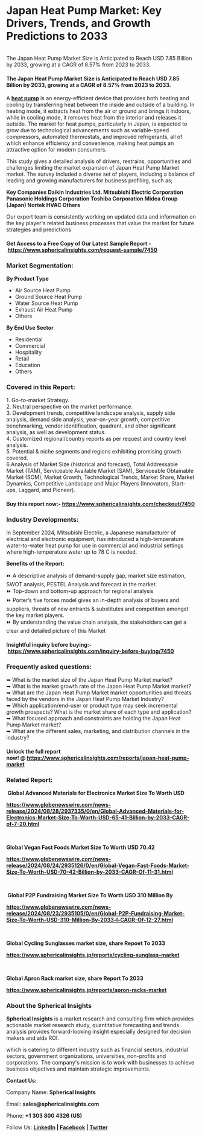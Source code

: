 <div class="wow_read_blog_hdr_img">
<div class="wow_read_blog_hdr_img_innr">
<h1>Japan Heat Pump Market: Key Drivers, Trends, and Growth Predictions to 2033</h1>
</div>
<div class="wow_main_float_head_img"><img src="https://www.vevioz.com/upload/photos/2024/12/SH53HB8iHWlXitNxV1x8_20_2590a88651ac954e80e1755db0a073b1_image.jpg" alt="" /></div>
</div>
<div class="read-blog-container">
<div class="read-blog-desc">
<p class="mb-0">The Japan Heat Pump Market Size is Anticipated to Reach USD 7.85 Billion by 2033, growing at a CAGR of 8.57% from 2023 to 2033.</p>
</div>
<div class="read-content">
<h4><strong>The Japan Heat Pump Market Size is Anticipated to Reach USD 7.85 Billion by 2033, growing at a CAGR of 8.57% from 2023 to 2033.</strong></h4>
<p>A&nbsp;<a href="https://www.sphericalinsights.com/reports/japan-heat-pump-market" target="_blank" rel="noopener"><strong>heat pump</strong></a>&nbsp;is an energy-efficient device that provides both heating and cooling by transferring heat between the inside and outside of a building. In heating mode, it extracts heat from the air or ground and brings it indoors, while in cooling mode, it removes heat from the interior and releases it outside. The market for heat pumps, particularly in Japan, is expected to grow due to technological advancements such as variable-speed compressors, automated thermostats, and improved refrigerants, all of which enhance efficiency and convenience, making heat pumps an attractive option for modern consumers.</p>
<p>This study gives a detailed analysis of drivers, restrains, opportunities and challenges limiting the market expansion of Japan Heat Pump Market market. The survey included a diverse set of players, including a balance of leading and growing manufacturers for business profiling, such as;</p>
<p><strong>Key Companies Daikin Industries Ltd. Mitsubishi Electric Corporation Panasonic Holdings Corporation Toshiba Corporation Midea Group (Japan) Nortek HVAC Others</strong></p>
<p>Our expert team is consistently working on updated data and information on the key player's related business processes that value the market for future strategies and predictions</p>
<h4><strong>Get Access to a Free Copy of Our Latest Sample Report -&nbsp;<a href="https://www.sphericalinsights.com/request-sample/7450" rel="nofollow">https://www.sphericalinsights.com/request-sample/7450</a></strong></h4>
<h3><strong>Market Segmentation:</strong></h3>
<p><strong>By Product Type</strong></p>
<ul>
<li>Air Source Heat Pump</li>
<li>Ground Source Heat Pump</li>
<li>Water Source Heat Pump</li>
<li>Exhaust Air Heat Pump</li>
<li>Others</li>
</ul>
<p><strong>By End Use Sector</strong></p>
<ul>
<li>Residential</li>
<li>Commercial</li>
<li>Hospitality</li>
<li>Retail</li>
<li>Education</li>
<li>Others</li>
</ul>
<h3>Covered in this Report:</h3>
<p>1. Go-to-market Strategy.<br />2. Neutral perspective on the market performance.<br />3. Development trends, competitive landscape analysis, supply side analysis, demand side analysis, year-on-year growth, competitive benchmarking, vendor identification, quadrant, and other significant analysis, as well as development status.<br />4. Customized regional/country reports as per request and country level analysis.<br />5. Potential &amp; niche segments and regions exhibiting promising growth covered.<br />6.Analysis of Market Size (historical and forecast), Total Addressable Market (TAM), Serviceable Available Market (SAM), Serviceable Obtainable Market (SOM), Market Growth, Technological Trends, Market Share, Market Dynamics, Competitive Landscape and Major Players (Innovators, Start-ups, Laggard, and Pioneer).</p>
<h4>Buy this report now:-&nbsp;<a href="https://www.sphericalinsights.com/checkout/7450" rel="nofollow">https://www.sphericalinsights.com/checkout/7450</a></h4>
<h3>Industry Developments:</h3>
<p>In September 2024, Mitsubishi Electric, a Japanese manufacturer of electrical and electronic equipment, has introduced a high-temperature water-to-water heat pump for use in commercial and industrial settings where high-temperature water up to 78 C is needed.</p>
<p><strong>Benefits of the Report:</strong></p>
<p>⏩ A descriptive analysis of demand-supply gap, market size estimation, SWOT analysis, PESTEL Analysis and forecast in the market.<br />⏩ Top-down and bottom-up approach for regional analysis<br />⏩ Porter&rsquo;s five forces model gives an in-depth analysis of buyers and suppliers, threats of new entrants &amp; substitutes and competition amongst the key market players.<br />⏩ By understanding the value chain analysis, the stakeholders can get a clear and detailed picture of this Market</p>
<h4>Insightful inquiry before buying:-&nbsp;<a href="https://www.sphericalinsights.com/inquiry-before-buying/7450" rel="nofollow">https://www.sphericalinsights.com/inquiry-before-buying/7450</a></h4>
<h3>Frequently asked questions:</h3>
<p>➥ What is the market size of the Japan Heat Pump Market market?<br />➥ What is the market growth rate of the Japan Heat Pump Market market?<br />➥ What are the Japan Heat Pump Market market opportunities and threats faced by the vendors in the Japan Heat Pump Market Industry?<br />➥ Which application/end-user or product type may seek incremental growth prospects? What is the market share of each type and application?<br />➥ What focused approach and constraints are holding the Japan Heat Pump Market market?<br />➥ What are the different sales, marketing, and distribution channels in the industry?</p>
<h4>Unlock the full report now!&nbsp;@&nbsp;<a href="https://www.sphericalinsights.com/reports/japan-heat-pump-market" rel="nofollow">https://www.sphericalinsights.com/reports/japan-heat-pump-market</a></h4>
<h3><strong>Related Report:</strong></h3>
<p><strong>&nbsp;Global Advanced Materials for Electronics Market Size To Worth USD&nbsp;</strong></p>
<p><strong><a href="https://www.globenewswire.com/news-release/2024/08/28/2937335/0/en/Global-Advanced-Materials-for-Electronics-Market-Size-To-Worth-USD-65-41-Billion-by-2033-CAGR-of-7-20.html" rel="nofollow">https://www.globenewswire.com/news-release/2024/08/28/2937335/0/en/Global-Advanced-Materials-for-Electronics-Market-Size-To-Worth-USD-65-41-Billion-by-2033-CAGR-of-7-20.html</a></strong></p>
<p><strong>&nbsp;</strong></p>
<p><strong>Global Vegan Fast Foods Market Size To Worth USD 70.42</strong></p>
<p><strong><a href="https://www.globenewswire.com/news-release/2024/08/24/2935126/0/en/Global-Vegan-Fast-Foods-Market-Size-To-Worth-USD-70-42-Billion-by-2033-CAGR-Of-11-31.html" rel="nofollow">https://www.globenewswire.com/news-release/2024/08/24/2935126/0/en/Global-Vegan-Fast-Foods-Market-Size-To-Worth-USD-70-42-Billion-by-2033-CAGR-Of-11-31.html</a></strong></p>
<p><strong>&nbsp;</strong></p>
<p><strong>&nbsp;Global P2P Fundraising Market Size To Worth USD 310 Million By</strong></p>
<p><strong><a href="https://www.globenewswire.com/news-release/2024/08/23/2935105/0/en/Global-P2P-Fundraising-Market-Size-To-Worth-USD-310-Million-By-2033-l-CAGR-Of-12-27.html" rel="nofollow">https://www.globenewswire.com/news-release/2024/08/23/2935105/0/en/Global-P2P-Fundraising-Market-Size-To-Worth-USD-310-Million-By-2033-l-CAGR-Of-12-27.html</a></strong></p>
<p><strong>&nbsp;</strong></p>
<p><strong>Global Cycling Sunglasses market size, share Repoet To 2033</strong></p>
<p><strong><a href="https://www.sphericalinsights.jp/reports/cycling-sunglass-market" rel="nofollow">https://www.sphericalinsights.jp/reports/cycling-sunglass-market</a></strong></p>
<p><strong>&nbsp;</strong></p>
<p><strong>Global Apron Rack market size, share Report To 2033</strong></p>
<p><strong><a href="https://www.sphericalinsights.jp/reports/apron-racks-market" rel="nofollow">https://www.sphericalinsights.jp/reports/apron-racks-market</a></strong></p>
<h3><strong>About the Spherical Insights</strong></h3>
<p><strong>Spherical Insights</strong>&nbsp;is a market research and consulting firm which provides actionable market research study, quantitative forecasting and trends analysis provides forward-looking insight especially designed for decision makers and aids ROI.</p>
<p>which is catering to different industry such as financial sectors, industrial sectors, government organizations, universities, non-profits and corporations. The company's mission is to work with businesses to achieve business objectives and maintain strategic improvements.</p>
<p><strong>Contact Us:</strong></p>
<p>Company Name:&nbsp;<strong>Spherical Insights</strong></p>
<p>Email:&nbsp;<strong>sales@sphericalinsights.com</strong></p>
<p>Phone:&nbsp;<strong>+1 303 800 4326 (US)</strong></p>
<p>Follow Us:&nbsp;<strong><a href="https://www.linkedin.com/company/spherical-insight/" rel="nofollow"><u>LinkedIn</u></a>&nbsp;|&nbsp;<a href="https://www.facebook.com/sphericalinsights22" rel="nofollow"><u>Facebook</u></a>&nbsp;|&nbsp;<a href="https://twitter.com/SInsights_US" rel="nofollow"><u>Twitter</u></a></strong></p>
</div>
</div>
